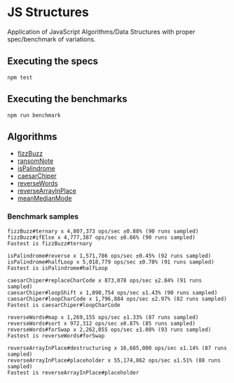 # JS Structures
Application of JavaScript Algorithms/Data Structures with proper spec/benchmark of variations.

## Executing the specs
`npm test`

## Executing the benchmarks
`npm run benchmark`

## Algorithms
- [fizzBuzz](algorithms/fizzBuzz/)
- [ransomNote](algorithms/ransomNote/)
- [isPalindrome](algorithms/isPalindrome/)
- [caesarChiper](algorithms/caesarChiper/)
- [reverseWords](algorithms/reverseWords/)
- [reverseArrayInPlace](algorithms/reverseArrayInPlace/)
- [meanMedianMode](algorithms/meanMedianMode/)

### Benchmark samples
```
fizzBuzz#ternary x 4,807,373 ops/sec ±0.88% (90 runs sampled)
fizzBuzz#ifElse x 4,777,387 ops/sec ±0.66% (90 runs sampled)
Fastest is fizzBuzz#ternary

isPalindrome#reverse x 1,571,786 ops/sec ±0.45% (92 runs sampled)
isPalindrome#halfLoop x 5,018,779 ops/sec ±0.78% (91 runs sampled)
Fastest is isPalindrome#halfLoop

caesarChiper#replaceCharCode x 873,078 ops/sec ±2.84% (91 runs sampled)
caesarChiper#loopShift x 1,090,754 ops/sec ±1.43% (90 runs sampled)
caesarChiper#loopCharCode x 1,796,884 ops/sec ±2.97% (82 runs sampled)
Fastest is caesarChiper#loopCharCode

reverseWords#map x 1,269,155 ops/sec ±1.33% (87 runs sampled)
reverseWords#sort x 972,312 ops/sec ±0.87% (85 runs sampled)
reverseWords#forSwap x 2,262,055 ops/sec ±1.08% (93 runs sampled)
Fastest is reverseWords#forSwap

reverseArrayInPlace#destructuring x 16,685,000 ops/sec ±1.14% (87 runs sampled)
reverseArrayInPlace#placeholder x 55,174,862 ops/sec ±1.51% (88 runs sampled)
Fastest is reverseArrayInPlace#placeholder
```
